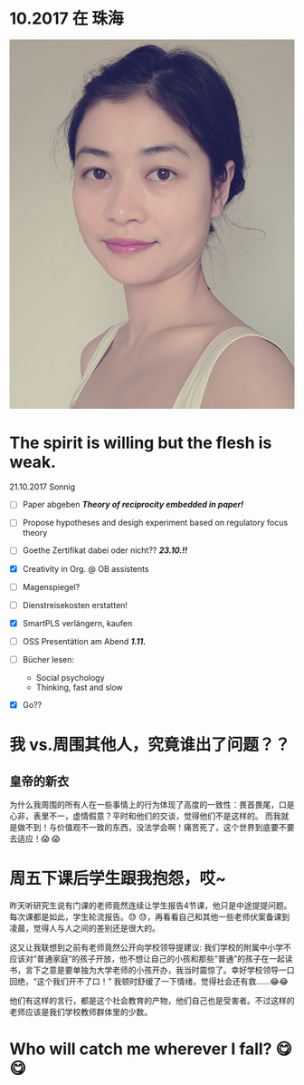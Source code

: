# 10.2017 在 珠海

![Image](https://github.com/tsing1129/YY/blob/master/20171005_131045.jpg?raw=true)

# The spirit is willing but the flesh is weak.
21.10.2017  Sonnig
- [ ] Paper abgeben _**Theory of reciprocity embedded in paper!**_
- [ ] Propose hypotheses and desigh experiment based on regulatory focus theory
- [ ] Goethe Zertifikat dabei oder nicht?? _**23.10.!!**_
- [x] Creativity in Org. @ OB assistents
- [ ] Magenspiegel?
- [ ] Dienstreisekosten erstatten!
- [x] SmartPLS verlängern, kaufen
- [ ] OSS Presentätion am Abend _**1.11.**_
- [ ] Bücher lesen: 
  * Social psychology 
  * Thinking, fast and slow
- [x] Go??  


# 我 vs.周围其他人，究竟谁出了问题？？
## 皇帝的新衣
为什么我周围的所有人在一些事情上的行为体现了高度的一致性：畏首畏尾，口是心非，表里不一，虚情假意？平时和他们的交谈，觉得他们不是这样的。
而我就是做不到！与价值观不一致的东西，没法学会啊！痛苦死了，这个世界到底要不要去适应！:scream: :scream:






# 周五下课后学生跟我抱怨，哎~

昨天听研究生说有门课的老师竟然连续让学生报告4节课，他只是中途提提问题。每次课都是如此，学生轮流报告。:sweat: :sweat:，再看看自己和其他一些老师伏案备课到凌晨，觉得人与人之间的差别还是很大的。

这又让我联想到之前有老师竟然公开向学校领导提建议: 我们学校的附属中小学不应该对“普通家庭”的孩子开放，他不想让自己的小孩和那些“普通”的孩子在一起读书，言下之意是要单独为大学老师的小孩开办，我当时震惊了。幸好学校领导一口回绝，“这个我们开不了口！” 我顿时舒缓了一下情绪，觉得社会还有救......:joy::joy:

他们有这样的言行，都是这个社会教育的产物，他们自己也是受害者。不过这样的老师应该是我们学校教师群体里的少数。



# Who will catch me wherever I fall? :yum: :yum:





